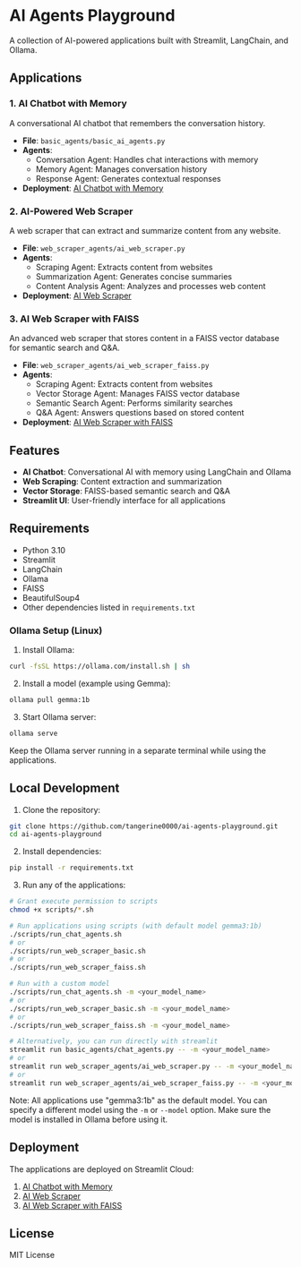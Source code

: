# AI Agents Playground

A collection of AI-powered applications built with Streamlit, LangChain, and Ollama.

## Applications

### 1. AI Chatbot with Memory
A conversational AI chatbot that remembers the conversation history.
- **File**: `basic_agents/basic_ai_agents.py`
- **Agents**: 
  - Conversation Agent: Handles chat interactions with memory
  - Memory Agent: Manages conversation history
  - Response Agent: Generates contextual responses
- **Deployment**: [AI Chatbot with Memory](https://tan-chatbot-agents.streamlit.app/)

### 2. AI-Powered Web Scraper
A web scraper that can extract and summarize content from any website.
- **File**: `web_scraper_agents/ai_web_scraper.py`
- **Agents**:
  - Scraping Agent: Extracts content from websites
  - Summarization Agent: Generates concise summaries
  - Content Analysis Agent: Analyzes and processes web content
- **Deployment**: [AI Web Scraper](https://tan-summarizer-web-agents.streamlit.app/)

### 3. AI Web Scraper with FAISS
An advanced web scraper that stores content in a FAISS vector database for semantic search and Q&A.
- **File**: `web_scraper_agents/ai_web_scraper_faiss.py`
- **Agents**:
  - Scraping Agent: Extracts content from websites
  - Vector Storage Agent: Manages FAISS vector database
  - Semantic Search Agent: Performs similarity searches
  - Q&A Agent: Answers questions based on stored content
- **Deployment**: [AI Web Scraper with FAISS](https://tan-chatbot-web-scraper-agents.streamlit.app/)

## Features

- **AI Chatbot**: Conversational AI with memory using LangChain and Ollama
- **Web Scraping**: Content extraction and summarization
- **Vector Storage**: FAISS-based semantic search and Q&A
- **Streamlit UI**: User-friendly interface for all applications

## Requirements

- Python 3.10
- Streamlit
- LangChain
- Ollama
- FAISS
- BeautifulSoup4
- Other dependencies listed in `requirements.txt`

### Ollama Setup (Linux)

1. Install Ollama:
```bash
curl -fsSL https://ollama.com/install.sh | sh
```

2. Install a model (example using Gemma):
```bash
ollama pull gemma:1b
```

3. Start Ollama server:
```bash
ollama serve
```

Keep the Ollama server running in a separate terminal while using the applications.

## Local Development

1. Clone the repository:
```bash
git clone https://github.com/tangerine0000/ai-agents-playground.git
cd ai-agents-playground
```

2. Install dependencies:
```bash
pip install -r requirements.txt
```

3. Run any of the applications:
```bash
# Grant execute permission to scripts
chmod +x scripts/*.sh

# Run applications using scripts (with default model gemma3:1b)
./scripts/run_chat_agents.sh
# or
./scripts/run_web_scraper_basic.sh
# or
./scripts/run_web_scraper_faiss.sh

# Run with a custom model
./scripts/run_chat_agents.sh -m <your_model_name>
# or
./scripts/run_web_scraper_basic.sh -m <your_model_name>
# or
./scripts/run_web_scraper_faiss.sh -m <your_model_name>

# Alternatively, you can run directly with streamlit
streamlit run basic_agents/chat_agents.py -- -m <your_model_name>
# or
streamlit run web_scraper_agents/ai_web_scraper.py -- -m <your_model_name>
# or
streamlit run web_scraper_agents/ai_web_scraper_faiss.py -- -m <your_model_name>
```

Note: All applications use "gemma3:1b" as the default model. You can specify a different model using the `-m` or `--model` option. Make sure the model is installed in Ollama before using it.

## Deployment

The applications are deployed on Streamlit Cloud:
1. [AI Chatbot with Memory](https://tan-chatbot-agents.streamlit.app/)
2. [AI Web Scraper](https://tan-summarizer-web-agents.streamlit.app/)
3. [AI Web Scraper with FAISS](https://tan-chatbot-web-scraper-agents.streamlit.app/)

## License

MIT License